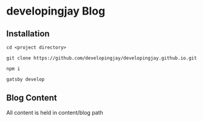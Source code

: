 # developingjay Blog

## Installation
``` 
cd <project directory>

git clone https://github.com/developingjay/developingjay.github.io.git

npm i

gatsby develop

```

## Blog Content
All content is held in content/blog path


